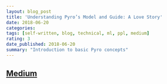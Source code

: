 ```yaml
---
layout: blog_post
title: 'Understanding Pyro’s Model and Guide: A Love Story'
date: 2018-06-20
categories:
tags: [self-written, blog, technical, ml, ppl, medium]
rating: 3
date_published: 2018-06-20
summary: "Introduction to basic Pyro concepts"
---
```


## [Medium](https://medium.com/paper-club/understanding-pyros-model-and-guide-a-love-story-7f3aa0603886)
